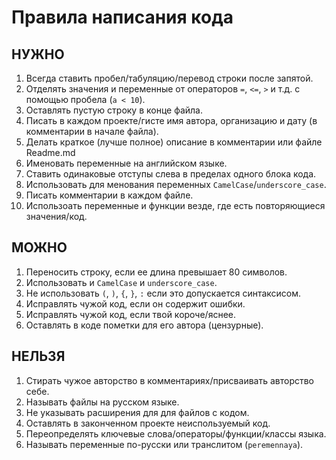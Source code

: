 # Правила написания кода

## **НУЖНО**

   1. Всегда cтавить пробел/табуляцию/перевод строки после запятой.
   1. Отделять значения и переменные от операторов `=`, `<=`, `>` и т.д. с помощью пробела (`a < 10`).
   1. Оставлять пустую строку в конце файла.
   1. Писать в каждом проекте/гисте имя автора, организацию и дату (в комментарии в начале файла).
   1. Делать краткое (лучше полное) описание в комментарии или файле Readme.md
   1. Именовать переменные на английском языке.
   1. Ставить одинаковые отступы слева в пределах одного блока кода.
   1. Использовать для менования переменных `CamelCase`/`underscore_case`.
   1. Писать комментарии в каждом файле.
   1. Использоать переменные и функции везде, где есть повторяющиеся значения/код.


## **МОЖНО**

  1. Переносить строку, если ее длина превышает 80 символов.
  1. Использовать и `CamelCase` и `underscore_case`.
  1. Не использовать `(`, `)`, `{`, `}`, `:` если это допускается синтаксисом.
  1. Исправлять чужой код, если он содержит ошибки.
  1. Исправлять чужой код, если твой короче/яснее.
  1. Оставлять в коде пометки для его автора (цензурные).



## **НЕЛЬЗЯ**

  1. Стирать чужое авторство в комментариях/присваивать авторство себе.
  1. Называть файлы на русском языке.
  1. Не указывать расширения для для файлов с кодом.
  1. Оставлять в законченном проекте неиспользуемый код.
  1. Переопределять ключевые слова/операторы/функции/классы языка.
  1. Называть переменные по-русски или транслитом (`peremennaya`). 

